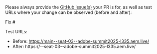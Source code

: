 Please always provide the [GitHub issue(s)](../issues) your PR is for, as well as test URLs where your change can be observed (before and after):

Fix #<gh-issue-id>

Test URLs:
- Before: https://main--seat-03--adobe-summit2025-l335.aem.live/
- After: https://<branch>--seat-03--adobe-summit2025-l335.aem.live/
